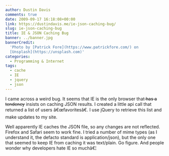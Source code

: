 ```yaml
---
author: Dustin Davis
comments: true
date: 2009-09-17 16:18:08+00:00
link: https://dustindavis.me/ie-json-caching-bug/
slug: ie-json-caching-bug
title: IE & JSON Caching Bug
banner: ../banner.jpg
bannerCredit:
  'Photo by [Patrick Fore](https://www.patrickfore.com/) on
  [Unsplash](https://unsplash.com)'
categories:
  - Programming & Internet
tags:
  - cache
  - IE
  - jquery
  - json
---
```


I came across a weird bug. It seems that IE is the only browser that<strike> has
a tendency</strike> insists on caching JSON results. I created a little api call
that returned a list of users â€œfavoritesâ€. I use jQuery to retrieve this list
and make updates to my site.

Well apparently IE caches the JSON file, so any changes are not reflected.
Firefox and Safari seem to work fine. I tried a number of mime types (as I
understand it, the defacto standard is application/json), but the only one that
seemed to keep IE from caching it was text/plain. Go figure. And people wonder
why developers hate IE so muchâ€¦
